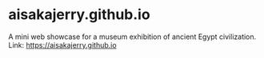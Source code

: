 # aisakajerry.github.io
A mini web showcase for a museum exhibition of ancient Egypt civilization.
Link: https://aisakajerry.github.io
